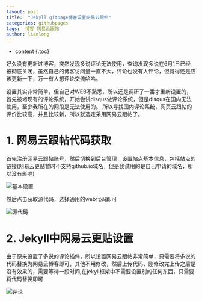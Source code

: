 ```yaml
---
layout: post
title:  "Jekyll gitpage博客设置网易云跟帖"
categories: githubpages
tags:  博客 网易云跟帖 
author: lianlong
---
```


* content
{:toc}

好久没有更新过博客，突然发现多说评论无法使用，查询发现多说在6月1日已经被彻底关闭，虽然自己的博客访问量一直不大，评论也没有人评论，但觉得还是应该更新一下，万一有人想评论交流哈哈。


设置其实非常简单，但自己对WEB不熟悉，所以还是调研了一番才重新设置的，首先被堵现有的评论系统，开始尝试disqus做评论系统，但是disqus在国内无法使用，至少我所在的网段是无法使用的。 所以寻找国内评论系统，网页云跟帖的评价比较高，并且比较新，所以就选定采用网易云跟帖了。












# 1. 网易云跟帖代码获取

首先注册网易云跟帖账号，然后切换到后台管理，设置站点基本信息，包括站点的链接(网易云更贴暂时不支持github.io域名，但是我试用的是自己申请的域名，所以没有影响)

![基本设置](http://oj9jepyz4.bkt.clouddn.com/%E5%9F%BA%E6%9C%AC%E4%BF%A1%E6%81%AF.png)

然后点击获取源代码，选择通用的web代码即可


![源代码](http://oj9jepyz4.bkt.clouddn.com/%E8%8E%B7%E5%8F%96%E4%BB%A3%E7%A0%81.png)


# 2. Jekyll中网易云更贴设置

由于原来设置了多说的评论插件，所以设置网易云跟帖非常简单，只需要将多说的代码替换为网易云博客即可，其他不用修改，然后上传代码，刚修改完上传之后是没有效果的，需要等待一段时间,在jekyll框架中不需要设置别的任何东西，只需要将代码替换即可

![评论](http://oj9jepyz4.bkt.clouddn.com/%E8%AF%84%E8%AE%BA.png)

